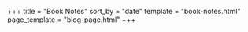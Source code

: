 +++
title = "Book Notes"
sort_by = "date"
template = "book-notes.html"
page_template = "blog-page.html"
+++
